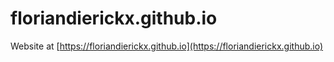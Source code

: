 # floriandierickx.github.io

Website at [https://floriandierickx.github.io](https://floriandierickx.github.io)
